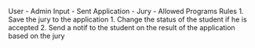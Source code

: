 User - Admin
Input
    - Sent Application
    - Jury
    - Allowed Programs
Rules
    1. Save the jury to the application
    1. Change the status of the student if he is accepted
    2. Send a notif to the student on the result of the application based on the jury
